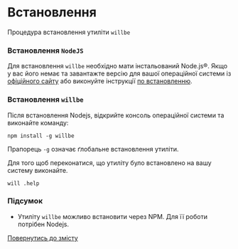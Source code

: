 # Встановлення

Процедура встановлення утиліти <code>willbe</code>

### Встановлення `NodeJS`

Для встановлення `willbe` необхідно мати інстальований Node.js®. Якщо у вас його немає та завантажте версію для вашої операційної системи із [офіційного сайту](<https://nodejs.org/en/>) або виконуйте інструкції [по встановленню](https://nodejs.org/en/download/package-manager/).

### Встановлення `willbe`

Після встановлення Nodejs, відкрийте консоль операційної системи та виконайте команду:

```
npm install -g willbe
```

Прапорець `-g` означає ґлобальне встановлення утиліти.  

Для того щоб переконатися, що утиліту було встановлено на вашу систему виконайте.

```
will .help

```


### Підсумок

- Утиліту `willbe` можливо встановити через NPM. Для її роботи потрібен Nodejs.

[Повернутись до змісту](../README.md#tutorials)
